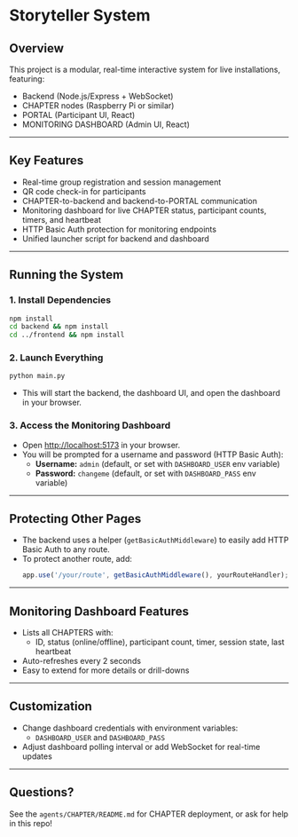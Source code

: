 # Storyteller System

## Overview
This project is a modular, real-time interactive system for live installations, featuring:
- Backend (Node.js/Express + WebSocket)
- CHAPTER nodes (Raspberry Pi or similar)
- PORTAL (Participant UI, React)
- MONITORING DASHBOARD (Admin UI, React)

---

## Key Features
- Real-time group registration and session management
- QR code check-in for participants
- CHAPTER-to-backend and backend-to-PORTAL communication
- Monitoring dashboard for live CHAPTER status, participant counts, timers, and heartbeat
- HTTP Basic Auth protection for monitoring endpoints
- Unified launcher script for backend and dashboard

---

## Running the System

### 1. Install Dependencies
```sh
npm install
cd backend && npm install
cd ../frontend && npm install
```

### 2. Launch Everything
```sh
python main.py
```
- This will start the backend, the dashboard UI, and open the dashboard in your browser.

### 3. Access the Monitoring Dashboard
- Open [http://localhost:5173](http://localhost:5173) in your browser.
- You will be prompted for a username and password (HTTP Basic Auth):
  - **Username:** `admin` (default, or set with `DASHBOARD_USER` env variable)
  - **Password:** `changeme` (default, or set with `DASHBOARD_PASS` env variable)

---

## Protecting Other Pages
- The backend uses a helper (`getBasicAuthMiddleware`) to easily add HTTP Basic Auth to any route.
- To protect another route, add:
  ```js
  app.use('/your/route', getBasicAuthMiddleware(), yourRouteHandler);
  ```

---

## Monitoring Dashboard Features
- Lists all CHAPTERS with:
  - ID, status (online/offline), participant count, timer, session state, last heartbeat
- Auto-refreshes every 2 seconds
- Easy to extend for more details or drill-downs

---

## Customization
- Change dashboard credentials with environment variables:
  - `DASHBOARD_USER` and `DASHBOARD_PASS`
- Adjust dashboard polling interval or add WebSocket for real-time updates

---

## Questions?
See the `agents/CHAPTER/README.md` for CHAPTER deployment, or ask for help in this repo!